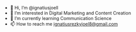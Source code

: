 - 👋 Hi, I’m @ignatiusjoell
- 👀 I’m interested in Digital Marketing and Content Creation
- 🌱 I’m currently learning Communication Science
- 📫 How to reach me ignatiusrezkyjoel8@gmail.com
